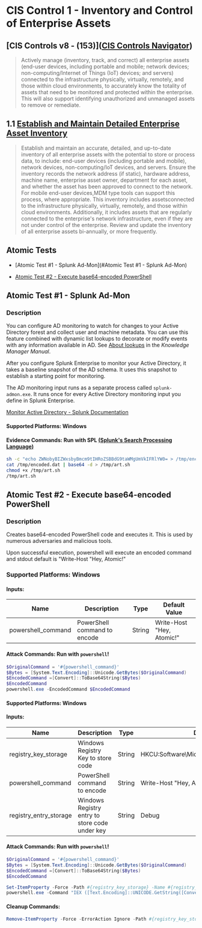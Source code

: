 # CIS Control 1 - Inventory and Control of Enterprise Assets

## [CIS Controls v8 - (153)]([CIS Controls Navigator](https://www.cisecurity.org/controls/cis-controls-navigator/))

> Actively manage (inventory, track, and correct) all enterprise assets (end-user devices, including portable and mobile; network devices; non-computing/Internet of Things (IoT) devices; and servers) connected to the infrastructure physically, virtually, remotely, and those within cloud environments, to accurately know the totality of assets that need to be monitored and protected within the enterprise. This will also support identifying unauthorized and unmanaged assets to remove or remediate.

## 1.1 [Establish and Maintain Detailed Enterprise Asset Inventory](https://www.cisecurity.org/controls/cis-controls-navigator/#collapse-a1)

> Establish and maintain an accurate, detailed, and up-to-date inventory of all enterprise assets with the potential to store or process data, to include: end-user devices (including portable and mobile), network devices, non-computing/IoT devices, and servers. Ensure the inventory records the network address (if static), hardware address, machine name, enterprise asset owner, department for each asset, and whether the asset has been approved to connect to the network. For mobile end-user devices,MDM type tools can support this process, where appropriate. This inventory includes assetsconnected to the infrastructure physically, virtually, remotely, and those within cloud environments. Additionally, it includes assets that are regularly connected to the enterprise's network infrastructure, even if they are not under control of the enterprise. Review and update the inventory of all enterprise assets bi-annually, or more frequently.

## Atomic Tests

- [Atomic Test #1 - Splunk Ad-Mon](#Atomic Test #1 - Splunk Ad-Mon)

- [Atomic Test #2 - Execute base64-encoded PowerShell](#atomic-test-2---execute-base64-encoded-powershell)

## Atomic Test #1 - Splunk Ad-Mon

### Description

You can configure AD monitoring to watch for changes to your Active Directory forest and collect user and machine metadata. You can use this feature combined with dynamic list lookups to decorate or modify events with any information available in AD. See [About lookups](http://docs.splunk.com/Documentation/SplunkCloud/latest/Knowledge/Aboutlookupsandfieldactions) in the *Knowledge Manager Manual*.

After you configure Splunk Enterprise to monitor your Active Directory, it takes a baseline snapshot of the AD schema. It uses this snapshot to establish a starting point for monitoring.

The AD monitoring input runs as a separate process called `splunk-admon.exe`. It runs once for every Active Directory monitoring input you define in Splunk Enterprise.

[Monitor Active Directory - Splunk Documentation](https://docs.splunk.com/Documentation/SplunkCloud/8.2.2107/Data/MonitorActiveDirectory)

#### **Supported Platforms:** Windows

#### Evidence Commands: Run with SPL [(**Splunk's Search Processing Language**)]((https://www.splunk.com/en_us/resources/search-processing-language.html))

```sh
sh -c "echo ZWNobyBIZWxsbyBmcm9tIHRoZSBBdG9taWMgUmVkIFRlYW0= > /tmp/encoded.dat"
cat /tmp/encoded.dat | base64 -d > /tmp/art.sh
chmod +x /tmp/art.sh
/tmp/art.sh
```

## Atomic Test #2 - Execute base64-encoded PowerShell

### Description

Creates base64-encoded PowerShell code and executes it. This is used by numerous adversaries and malicious tools.

Upon successful execution, powershell will execute an encoded command and stdout default is "Write-Host "Hey, Atomic!"

### **Supported Platforms:** Windows

#### Inputs:

| Name               | Description                  | Type   | Default Value             |
| ------------------ | ---------------------------- | ------ | ------------------------- |
| powershell_command | PowerShell command to encode | String | Write-Host "Hey, Atomic!" |

#### Attack Commands: Run with `powershell`!

```powershell
$OriginalCommand = '#{powershell_command}'
$Bytes = [System.Text.Encoding]::Unicode.GetBytes($OriginalCommand)
$EncodedCommand =[Convert]::ToBase64String($Bytes)
$EncodedCommand
powershell.exe -EncodedCommand $EncodedCommand
```

#### **Supported Platforms:** Windows

#### Inputs:

| Name                   | Description                                    | Type   | Default Value                                  |
| ---------------------- | ---------------------------------------------- | ------ | ---------------------------------------------- |
| registry_key_storage   | Windows Registry Key to store code             | String | HKCU:Software\Microsoft\Windows\CurrentVersion |
| powershell_command     | PowerShell command to encode                   | String | Write-Host "Hey, Atomic!"                      |
| registry_entry_storage | Windows Registry entry to store code under key | String | Debug                                          |

#### Attack Commands: Run with `powershell`!

```powershell
$OriginalCommand = '#{powershell_command}'
$Bytes = [System.Text.Encoding]::Unicode.GetBytes($OriginalCommand)
$EncodedCommand =[Convert]::ToBase64String($Bytes)
$EncodedCommand

Set-ItemProperty -Force -Path #{registry_key_storage} -Name #{registry_entry_storage} -Value $EncodedCommand
powershell.exe -Command "IEX ([Text.Encoding]::UNICODE.GetString([Convert]::FromBase64String((gp #{registry_key_storage} #{registry_entry_storage}).#{registry_entry_storage})))"
```

#### Cleanup Commands:

```powershell
Remove-ItemProperty -Force -ErrorAction Ignore -Path #{registry_key_storage} -Name #{registry_entry_storage}
```
